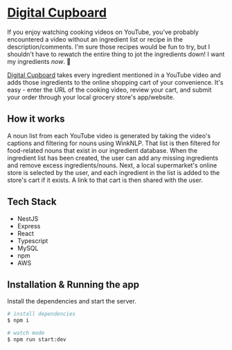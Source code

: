 # [Digital Cupboard](https://digitalcupboard.ca/)

If you enjoy watching cooking videos on YouTube, you've probably encountered a video without an ingredient list or recipe in the description/comments. I'm sure those recipes would be fun to try, but I shouldn't have to rewatch the entire thing to jot the ingredients down! I want my ingredients *now*. :triumph:

[Digital Cupboard](https://digitalcupboard.ca/) takes every ingredient mentioned in a YouTube video and adds those ingredients to the online shopping cart of your convenience. It's easy - enter the URL of the cooking video, review your cart, and submit your order through your local grocery store's app/website.

## How it works
A noun list from each YouTube video is generated by taking the video's captions and filtering for nouns using WinkNLP. That list is then filtered for food-related nouns that exist in our ingredient database. When the ingredient list has been created, the user can add any missing ingredients and remove excess ingredients/nouns. Next, a local supermarket's online store is selected by the user, and each ingredient in the list is added to the store's cart if it exists. A link to that cart is then shared with the user.

## Tech Stack

- NestJS
- Express
- React
- Typescript
- MySQL
- npm
- AWS

## Installation & Running the app

Install the dependencies and start the server.

```bash
# install dependencies
$ npm i

# watch mode
$ npm run start:dev
```
